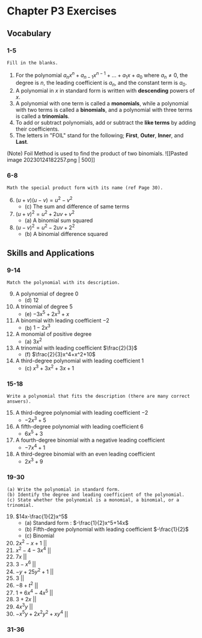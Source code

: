 # Chapter P3 Exercises

## Vocabulary
### 1-5
	Fill in the blanks.
1. For the polynomial $a_{n}x^{n} + a_{n-1}x^{n-1}+\ldots+a_1x+a_0$ where $a_n\neq0$, the degree is $n$, the leading coefficient is $a_n$, and the constant term is $a_0$.
2. A polynomial in $x$ in standard form is written with **descending** powers of $x$.
3. A polynomial with one term is called a **monomials**, while a polynomial with two terms is called a **binomials**, and a polynomial with three terms is called a **trinomials**.
4. To add or subtract polynomials, add or subtract the **like terms** by adding their coefficients.
5. The letters in "FOIL" stand for the following; **First**, **Outer**, **Inner**, and **Last**.

(Note) Foil Method is used to find the product of two binomials.
![[Pasted image 20230124182257.png | 500]]

### 6-8
	Math the special product form with its name (ref Page 30).
6. $(u+v)(u-v)=u^2-v^2$
   - (c) The sum and difference of same terms
7. $(u+v)^2 = u^2+2uv+v^2$
   - (a) A binomial sum squared
8. $(u-v)^2 = u^2-2uv+2^2$
   - (b) A binomial difference squared

## Skills and Applications
### 9-14
	Match the polynomial with its description.
9. A polynomial of degree $0$
   - (d) $12$
10. A trinomial of degree $5$
    - (e) $-3x^5+2x^3+x$
11. A binomial with leading coefficient $-2$
    - (b) $1-2x^3$
12. A monomial of positive degree
    - (a) $3x^2$
13. A trinomial with leading coefficient $\frac{2}{3}$
    - (f) $\frac{2}{3}x^4+x^2+10$
14. A third-degree polynomial with leading coefficient $1$
    - (c) $x^3+3x^2+3x+1$

### 15-18
	Write a polynomial that fits the description (there are many correct answers).
15. A third-degree polynomial with leading coefficient $-2$
    - $-2x^3+5$
16. A fifth-degree polynomial with leading coefficient $6$
    - $6x^5+3$
17. A fourth-degree binomial with a negative leading coefficient
    - $-7x^4+1$
18. A third-degree binomial with an even leading coefficient
    - $2x^3+9$

### 19-30
	(a) Write the polynomial in standard form.
	(b) Identify the degree and leading coefficient of the polynomial.
	(c) State whether the polynomial is a monomial, a binomial, or a trinomial.
19. $14x-\frac{1}{2}x^5$
    - (a) Standard form : $-\frac{1}{2}x^5+14x$
    - (b) Fifth-degree polynomial with leading coefficient $-\frac{1}{2}$
    - (c) Binomial
20. $2x^2-x+1$ || 
21. $x^2-4-3x^4$ || 
22. $7x$ || 
23. $3-x^6$ || 
24. $-y+25y^2+1$ || 
25. $3$ || 
26. $-8+t^2$ || 
27. $1+6x^4-4x^5$ || 
28. $3+2x$ || 
29. $4x^3y$ || 
30. $-x^5y+2x^2y^2+xy^4$ || 

### 31-36
